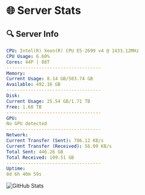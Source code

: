 # 🌐 Server Stats
## 🔍 Server Info
```yaml
CPU: Intel(R) Xeon(R) CPU E5-2699 v4 @ 1433.12MHz
CPU Usage: 6.60%
Cores: 44P | 88T
-----------------------------------
Memory:
Current Usage: 8.14 GB/503.74 GB
Available: 492.16 GB
-----------------------------------
Disk:
Current Usage: 25.54 GB/1.71 TB
Free: 1.60 TB
-----------------------------------
GPU:
No GPU detected
-----------------------------------
Network:
Current Transfer (Sent): 786.12 KB/s
Current Transfer (Received): 56.09 KB/s
Total Sent: 446.26 GB
Total Received: 109.51 GB
-----------------------------------
Uptime:
8d 6h 40m 59s
```
![GitHub Stats](https://img.shields.io/badge/Updated-2025-04-27_23:49:47-blue)